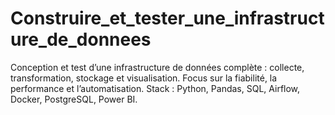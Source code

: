 # Construire_et_tester_une_infrastructure_de_donnees
Conception et test d’une infrastructure de données complète : collecte, transformation, stockage et visualisation. Focus sur la fiabilité, la performance et l’automatisation. Stack : Python, Pandas, SQL, Airflow, Docker, PostgreSQL, Power BI.
